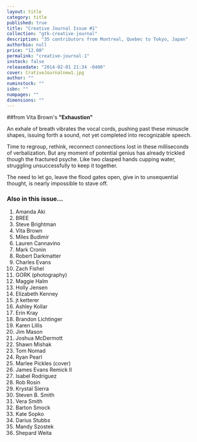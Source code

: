 ```yaml
---
layout: title
category: title
published: true
title: "Creative Journal Issue #1"
collection: "gtk-creative-journal"
description: "35 contributors from Montreal, Quebec to Tokyo, Japan"
authorbio: null
price: "12.00"
permalink: "creative-journal-1"
instock: false
releasedate: "2014-02-01 21:34 -0400"
cover: CrativeJournalnew1.jpg
author: ""
numinstock: ""
isbn: ""
numpages: ""
dimensions: ""
---
```



##from Vita Brown's
**"Exhaustion"**

An exhale of breath vibrates the vocal cords, pushing past these minuscle shapes, issuing forth a sound, not yet completed into recognizable speech.

Time to regroup, rethink, reconnect connections lost in these milliseconds of verbalization. But any moment of potential genius has already trickled though the fractured psyche. Like two clasped hands cupping water, struggling unsuccessfully to keep it together.

The need to let go, leave the flood gates open, give in to unsequential thought, is nearly impossible to stave off.

### Also in this issue...

1. Amanda Aki
2. BREE
3. Steve Brightman
4. Vita Brown
5. Miles Budimir
6. Lauren Cannavino
7. Mark Cronin
8. Robert Darkmatter
9. Charles Evans
10. Zach Fishel
11. GORK (photography)
12. Maggie Halm
13. Holly Jensen
14. Elizabeth Kenney
15. jt ketterer
16. Ashley Kollar
17. Erin Kray
18. Brandon Lichtinger
19. Karen Lillis
20. Jim Mason
21. Joshua McDermott
22. Shawn Mishak
23. Tom Nomad
24. Ryan Pearl
25. Marlee Pickles (cover)
26. James Evans Remick II
27. Isabel Rodriguez
28. Rob Rosin
29. Krystal Sierra
30. Steven B. Smith
31. Vera Smith
32. Barton Smock
33. Kate Sopko
34. Darius Stubbs
35. Mandy Szostek
36. Shepard Weita
